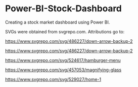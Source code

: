 # Power-BI-Stock-Dashboard
Creating a stock market dashboard using Power BI.

SVGs were obtained from svgrepo.com. Attributions go to:

https://www.svgrepo.com/svg/486227/down-arrow-backup-2

https://www.svgrepo.com/svg/486227/down-arrow-backup-2

https://www.svgrepo.com/svg/524617/hamburger-menu

https://www.svgrepo.com/svg/457053/magnifying-glass

https://www.svgrepo.com/svg/529027/home-1
